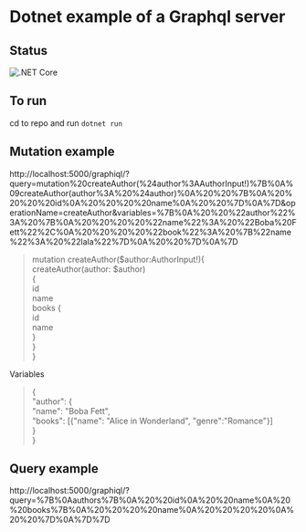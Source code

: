 # Dotnet example of a Graphql server  

## Status  
![.NET Core](https://github.com/andrewbuttigieg/dotnet-graphql/workflows/.NET%20Core/badge.svg)  
## To run  
cd to repo and run `dotnet run`  
## Mutation example  
http://localhost:5000/graphiql/?query=mutation%20createAuthor(%24author%3AAuthorInput!)%7B%0A%09createAuthor(author%3A%20%24author)%0A%20%20%7B%0A%20%20%20%20id%0A%20%20%20%20name%0A%20%20%7D%0A%7D&operationName=createAuthor&variables=%7B%0A%20%20%22author%22%3A%20%7B%0A%20%20%20%20%22name%22%3A%20%22Boba%20Fett%22%2C%0A%20%20%20%20%22book%22%3A%20%7B%22name%22%3A%20%22lala%22%7D%0A%20%20%7D%0A%7D  
 
> mutation createAuthor($author:AuthorInput!){  
	createAuthor(author: $author)  
  {  
    id  
    name  
    books {  
      id  
      name  
    }  
  }  
}  

Variables  
> {  
  "author": {  
    "name": "Boba Fett",  
    "books": [{"name": "Alice in Wonderland", "genre":"Romance"}]  
  }  
}  

## Query example  
http://localhost:5000/graphiql/?query=%7B%0Aauthors%7B%0A%20%20id%0A%20%20name%0A%20%20books%7B%0A%20%20%20%20name%0A%20%20%20%20%0A%20%20%7D%0A%7D%7D  
